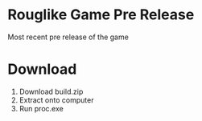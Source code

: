 # Rouglike Game Pre Release
Most recent pre release of the game

# Download
  1. Download build.zip
  2. Extract onto computer
  3. Run proc.exe
